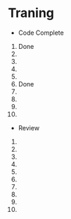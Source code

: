 # Traning
- Code Complete
1. Done 
2. 
3. 
4. 
5. 
6. Done
7. 
8. 
9. 
10. 

- Review
1. 
2. 
3.
4. 
5. 
6. 
7.
8. 
9. 
10. 
